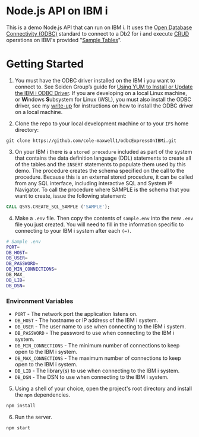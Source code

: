 # Node.js API on IBM i
This is a demo Node.js API that can run on IBM i. It uses the [Open Database Connectivity (ODBC)](https://en.wikipedia.org/wiki/Open_Database_Connectivity) standard to connect to a Db2 for i and execute [CRUD](https://en.wikipedia.org/wiki/Create,_read,_update_and_delete) operations on IBM's provided "[Sample Tables](https://www.ibm.com/docs/en/i/7.4?topic=tables-sample)".
# Getting Started
1. You must have the ODBC driver installed on the IBM i you want to connect to. See Seiden Group’s guide for [Using YUM to Install or Update the IBM i ODBC Driver](https://www.seidengroup.com/2022/07/11/using-yum-to-install-or-update-the-ibm-i-odbc-driver/). If you are developing on a local Linux machine, or  **W**indows **S**ubsystem for **L**inux (WSL), you must also install the ODBC driver, see my [write-up](https://colemaxwell.dev/posts/ibmi-odbc-on-linux/) for instructions on how to install the ODBC driver on a local machine.

2. Clone the repo to your local development machine or to your `IFS` home directory:

```shell
git clone https://github.com/cole-maxwell1/odbcExpressOnIBMi.git
``` 

3. On your IBM i there is a `stored procedure` included as part of the system that contains the data definition language (DDL) statements to create all of the tables and the `INSERT` statements to populate them used by this demo. The procedure creates the schema specified on the call to the procedure. Because this is an external stored procedure, it can be called from any SQL interface, including interactive SQL and System i® Navigator. To call the procedure where SAMPLE is the schema that you want to create, issue the following statement:
```sql
CALL QSYS.CREATE_SQL_SAMPLE ('SAMPLE');
```

4. Make a `.env` file. Then copy the contents of `sample.env` into the new `.env` file you just created. You will need to fill in the information specific to connecting to your IBM i system after each `(=)`.
```sh
# Sample .env
PORT=
DB_HOST=
DB_USER=
DB_PASSWORD=
DB_MIN_CONNECTIONS=
DB_MAX_
DB_LIB=
DB_DSN=
```
### Environment Variables
* `PORT` - The network port the application listens on.
* `DB_HOST` - The hostname or IP address of the IBM i system.
* `DB_USER` - The user name to use when connecting to the IBM i system.
* `DB_PASSWORD` - The password to use when connecting to the IBM i system.
* `DB_MIN_CONNECTIONS` - The minimum number of connections to keep open to the IBM i system.
* `DB_MAX_CONNECTIONS` - The maximum number of connections to keep open to the IBM i system.
* `DB_LIB` - The library(s) to use when connecting to the IBM i system.
* `DB_DSN` - The DSN to use when connecting to the IBM i system.

5. Using a shell of your choice, open the project's root directory and install the `npm` dependencies.
```sh
npm install
```
6. Run the server.
```sh
npm start
```
